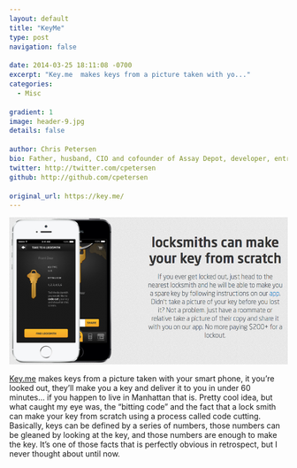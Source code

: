 ```yaml
---
layout: default
title: "KeyMe"
type: post
navigation: false

date: 2014-03-25 18:11:08 -0700
excerpt: "Key.me  makes keys from a picture taken with yo..."
categories:
  - Misc

gradient: 1
image: header-9.jpg
details: false

author: Chris Petersen
bio: Father, husband, CIO and cofounder of Assay Depot, developer, entrepreneur and technologist.
twitter: http://twitter.com/cpetersen
github: http://github.com/cpetersen

original_url: https://key.me/
---
```



  ![dfcc4027377a2bc0161c8d6f340ab274.png](/assets/import/dfcc4027377a2bc0161c8d6f340ab274.png)  

  [Key.me](http://key.me)  makes keys from a picture taken with your smart phone, it you’re looked out, they’ll make you a key and deliver it to you in under 60 minutes… if you happen to live in Manhattan that is. Pretty cool idea, but what caught my eye was, the “bitting code” and the fact that a lock smith can make your key from scratch using a process called code cutting. Basically, keys can be defined by a series of numbers, those numbers can be gleaned by looking at the key, and those numbers are enough to make the key. It’s one of those facts that is perfectly obvious in retrospect, but I never thought about until now. 
